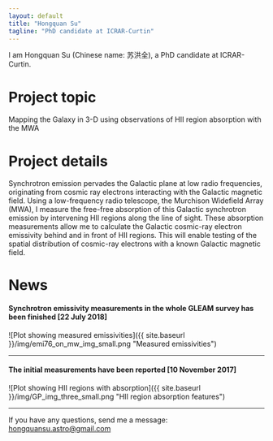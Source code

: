 ```yaml
--- 
layout: default 
title: "Hongquan Su" 
tagline: "PhD candidate at ICRAR-Curtin" 
---
```


I am Hongquan Su (Chinese name: 苏洪全), a PhD candidate at ICRAR-Curtin.                                                 

# Project topic

Mapping the Galaxy in 3-D using observations of HII region absorption with the MWA

# Project details

Synchrotron emission pervades the Galactic plane at low radio frequencies, originating from cosmic ray electrons interacting with the Galactic magnetic field. Using a low-frequency radio telescope, the Murchison Widefield Array (MWA), I measure the free-free absorption of this Galactic synchrotron emission by intervening HII regions along the line of sight. These absorption measurements allow me to calculate the Galactic cosmic-ray electron emissivity behind and in front of HII regions. This will enable testing of the spatial distribution of cosmic-ray electrons with a known Galactic magnetic field.

# News

#### Synchrotron emissivity measurements in the whole GLEAM survey has been finished [22 July 2018]
![Plot showing measured emissivities]({{ site.baseurl }}/img/emi76_on_mw_img_small.png "Measured emissivities")

---

#### The initial measurements have been reported [10 November 2017] 
![Plot showing HII regions with absorption]({{ site.baseurl }}/img/GP_img_three_small.png "HII region absorption features")

---

If you have any questions, send me a message: hongquansu.astro@gmail.com
